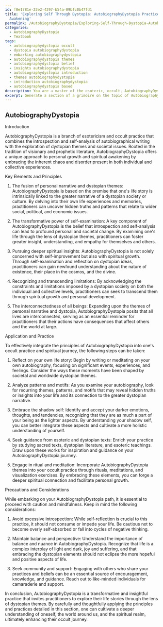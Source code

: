 ```yaml
---
id: f0e1781e-22e2-4297-b54a-09bfc0b47fd1
title: 'Exploring Self Through Dystopia: AutobiographyDystopia Practices for Spiritual
  Awakening'
permalink: /AutobiographyDystopia/Exploring-Self-Through-Dystopia-AutobiographyDystopia-Practices-for-Spiritual-Awakening/
categories:
  - AutobiographyDystopia
  - Textbook
tags:
  - autobiographydystopia occult
  - dystopia autobiographydystopia
  - embarking autobiographydystopia
  - autobiographydystopia themes
  - autobiographydystopia belief
  - insights autobiographydystopia
  - autobiographydystopia introduction
  - themes autobiographydystopia
  - introduction autobiographydystopia
  - autobiographydystopia based
description: You are a master of the esoteric, occult, AutobiographyDystopia and education, you have written many textbooks on the subject in ways that provide students with rich and deep understanding of the subject. You are being asked to write textbook-like sections on a topic and you do it with full context, explainability, and reliability in accuracy to the true facts of the topic at hand, in a textbook style that a student would easily be able to learn from, in a rich, engaging, and contextual way. Always include relevant context (such as formulas and history), related concepts, and in a way that someone can gain deep insights from.
excerpt: Generate a section of a grimoire on the topic of AutobiographyDystopia, focusing on the key elements and principles that a practitioner of the occult should understand and incorporate into their practice. Discuss the central themes, teachings, and implications that emerge from this unique fusion of autobiography and dystopia in the context of esoteric studies. Include guidance on how to harness this knowledge and apply it to one's personal spiritual journey, and any important precautions or considerations that should be observed in the process.
---
```


## AutobiographyDystopia

Introduction

AutobiographyDystopia is a branch of esotericism and occult practice that combines the introspection and self-analysis of autobiographical writing with the exploration of dystopian themes and societal issues. Rooted in the tradition of visionary and prophetic literature, AutobiographyDystopia offers a unique approach to personal growth and spiritual awakening by embracing the inherent chaos and disorder present in both individual and collective experiences. 

Key Elements and Principles

1. The fusion of personal narrative and dystopian themes: AutobiographyDystopia is based on the premise that one's life story is intrinsically linked to the greater narrative of a dystopian society or culture. By delving into their own life experiences and memories, practitioners can uncover hidden truths and patterns that relate to wider social, political, and economic issues.

2. The transformative power of self-examination: A key component of AutobiographyDystopia is the belief that introspection and self-analysis can lead to profound personal and societal change. By examining one's life through the lens of dystopian themes, practitioners can foster greater insight, understanding, and empathy for themselves and others.

3. Pursuing deeper spiritual insights: AutobiographyDystopia is not solely concerned with self-improvement but also with spiritual growth. Through self-examination and reflection on dystopian ideas, practitioners can gain newfound understanding about the nature of existence, their place in the cosmos, and the divine.

4. Recognizing and transcending limitations: By acknowledging the constraints and limitations imposed by a dystopian society on both the individual and collective levels, practitioners can seek to transcend them through spiritual growth and personal development.

5. The interconnectedness of all beings: Expanding upon the themes of personal narrative and dystopia, AutobiographyDystopia posits that all lives are interconnected, serving as an essential reminder for practitioners that their actions have consequences that affect others and the world at large.

Application and Practice

To effectively integrate the principles of AutobiographyDystopia into one's occult practice and spiritual journey, the following steps can be taken:

1. Reflect on your own life story: Begin by writing or meditating on your own autobiography, focusing on significant events, experiences, and feelings. Consider the ways these moments have been shaped by societal and worldwide dystopian themes.

2. Analyze patterns and motifs: As you examine your autobiography, look for recurring themes, patterns, and motifs that may reveal hidden truths or insights into your life and its connection to the greater dystopian narrative.

3. Embrace the shadow self: Identify and accept your darker emotions, thoughts, and tendencies, recognizing that they are as much a part of your being as the lighter aspects. By understanding your shadow self, you can better integrate these aspects and cultivate a more holistic understanding of yourself.

4. Seek guidance from esoteric and dystopian texts: Enrich your practice by studying sacred texts, dystopian literature, and esoteric teachings. Draw upon these works for inspiration and guidance on your AutobiographyDystopia journey.

5. Engage in ritual and meditation: Incorporate AutobiographyDystopia themes into your occult practice through rituals, meditations, and visualization exercises. By embracing these elements, you can forge a deeper spiritual connection and facilitate personal growth.

Precautions and Considerations

While embarking on your AutobiographyDystopia path, it is essential to proceed with caution and mindfulness. Keep in mind the following considerations:

1. Avoid excessive introspection: While self-reflection is crucial to this practice, it should not consume or impede your life. Be cautious not to become overly self-absorbed or fall into cycles of negative thinking.

2. Maintain balance and perspective: Understand the importance of balance and nuance in AutobiographyDystopia. Recognize that life is a complex interplay of light and dark, joy and suffering, and that embracing the dystopian elements should not eclipse the more hopeful and positive aspects of life.

3. Seek community and support: Engaging with others who share your practices and beliefs can be an essential source of encouragement, knowledge, and guidance. Reach out to like-minded individuals for camaraderie and support.

In conclusion, AutobiographyDystopia is a transformative and insightful practice that invites practitioners to explore their life stories through the lens of dystopian themes. By carefully and thoughtfully applying the principles and practices detailed in this section, one can cultivate a deeper understanding of oneself, the world around us, and the spiritual realm, ultimately enhancing their occult journey.
